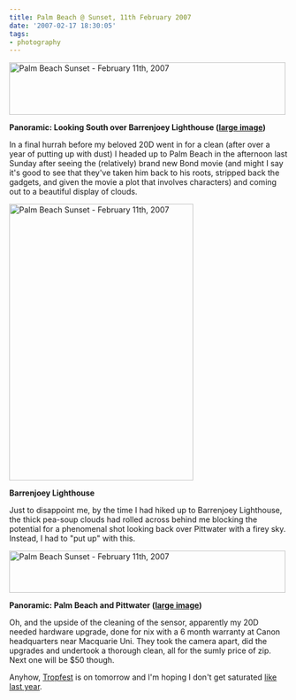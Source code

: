 ```yaml
---
title: Palm Beach @ Sunset, 11th February 2007
date: '2007-02-17 18:30:05'
tags:
- photography
---
```


<a href="http://www.flickr.com/photos/jufemaiz/386469051/" title="Photo Sharing"><img src="http://farm1.static.flickr.com/126/386469051_0158f50332.jpg" alt="Palm Beach Sunset - February 11th, 2007" height="95" width="500" /></a>

<strong>Panoramic: Looking South over Barrenjoey Lighthouse  (<a href="http://farm1.static.flickr.com/126/386469051_0158f50332_b.jpg">large image</a>)</strong>

In a final hurrah before my beloved 20D went in for a clean (after over a year of putting up with dust) I headed up to Palm Beach in the afternoon last Sunday after seeing the (relatively) brand new Bond movie (and might I say it's good to see that they've taken him back to his roots, stripped back the gadgets, and given the movie a plot that involves characters) and coming out to a beautiful display of clouds.

<a href="http://www.flickr.com/photos/jufemaiz/386468670/" title="Photo Sharing"><img src="http://farm1.static.flickr.com/164/386468670_c1649ca3e8.jpg" alt="Palm Beach Sunset - February 11th, 2007" height="500" width="333" /></a>

<strong>Barrenjoey Lighthouse</strong>

Just to disappoint me, by the time I had hiked up to Barrenjoey Lighthouse, the thick pea-soup clouds had rolled across behind me blocking the potential for a phenomenal shot looking back over Pittwater with a firey sky. Instead, I had to "put up" with this.

<a href="http://www.flickr.com/photos/jufemaiz/386469475/" title="Photo Sharing"><img src="http://farm1.static.flickr.com/156/386469475_95206a9a04.jpg" alt="Palm Beach Sunset - February 11th, 2007" height="76" width="500" /></a>

<strong>Panoramic: Palm Beach and Pittwater (<a href="http://farm1.static.flickr.com/156/386469475_95206a9a04_b.jpg">large image</a>)</strong>

Oh, and the upside of the cleaning of the sensor, apparently my 20D needed hardware upgrade, done for nix with a 6 month warranty at Canon headquarters near Macquarie Uni. They took the camera apart, did the upgrades and undertook a thorough clean, all for the sumly price of zip. Next one will be $50 though.

Anyhow, <a href="http://tropfest.com/">Tropfest</a> is on tomorrow and I'm hoping I don't get saturated <a href="http://euphemize.net/blog/archives/2006/02/27/tropfest-2006/">like last year</a>.
